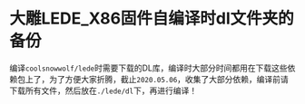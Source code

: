 大雕LEDE_X86固件自编译时dl文件夹的备份
=====


编译`coolsnowwolf/lede`时需要下载的DL库，编译时大部分时间都用在下载这些依赖包上了，为了方便大家折腾，截止`2020.05.06`，收集了大部分依赖，编译前请下载所有文件，然后放在`./lede/dl`下，再进行编译！

